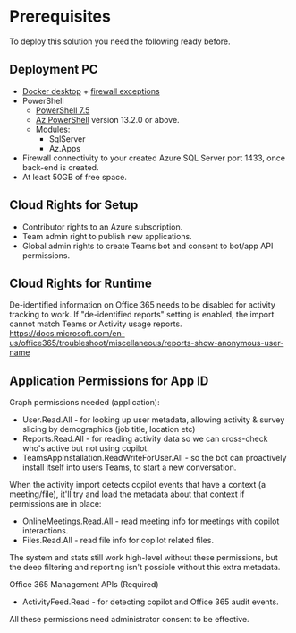 # Prerequisites
To deploy this solution you need the following ready before. 

## Deployment PC
* [Docker desktop](https://docs.docker.com/desktop/setup/install/windows-install/) + [firewall exceptions](https://docs.docker.com/desktop/setup/allow-list/)
* PowerShell
  * [PowerShell 7.5](https://learn.microsoft.com/en-gb/powershell/scripting/install/installing-powershell-on-windows)
  * [Az PowerShell](https://learn.microsoft.com/en-us/powershell/azure/install-azure-powershell) version 13.2.0 or above. 
  * Modules:
    * SqlServer
    * Az.Apps
* Firewall connectivity to your created Azure SQL Server port 1433, once back-end is created.
* At least 50GB of free space. 

## Cloud Rights for Setup
* Contributor rights to an Azure subscription.
* Team admin right to publish new applications.
* Global admin rights to create Teams bot and consent to bot/app API permissions.

## Cloud Rights for Runtime
De-identified information on Office 365 needs to be disabled for activity tracking to work.	If "de-identified reports" setting is enabled, the import cannot match Teams or Activity usage reports. https://docs.microsoft.com/en-us/office365/troubleshoot/miscellaneous/reports-show-anonymous-user-name

## Application Permissions for App ID
Graph permissions needed (application):
* User.Read.All - for looking up user metadata, allowing activity & survey slicing by demographics (job title, location etc)
* Reports.Read.All - for reading activity data so we can cross-check who's active but not using copilot. 
* TeamsAppInstallation.ReadWriteForUser.All - so the bot can proactively install itself into users Teams, to start a new conversation. 

When the activity import detects copilot events that have a context (a meeting/file), it'll try and load the metadata about that context if permissions are in place:
* OnlineMeetings.Read.All - read meeting info for meetings with copilot interactions.
* Files.Read.All - read file info for copilot related files.

The system and stats still work high-level without these permissions, but the deep filtering and reporting isn't possible without this extra metadata.

Office 365 Management APIs (Required)
* ActivityFeed.Read - for detecting copilot and Office 365 audit events. 

All these permissions need administrator consent to be effective. 
